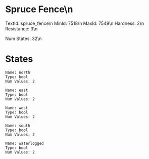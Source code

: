 # Spruce Fence\n
TextId: spruce_fence\n
MinId: 7518\n
MaxId: 7549\n
Hardness: 2\n
Resistance: 3\n

Num States: 32\n
# States
```
Name: north
Type: bool
Num Values: 2

Name: east
Type: bool
Num Values: 2

Name: west
Type: bool
Num Values: 2

Name: south
Type: bool
Num Values: 2

Name: waterlogged
Type: bool
Num Values: 2
```